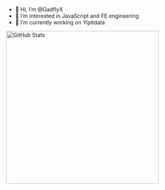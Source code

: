 - 👋 Hi, I’m @GadflyX
- 👀 I’m interested in JavaScript and FE engineering
- 🌱 I’m currently working on Yipitdata 

<!---
GadflyX/GadflyX is a ✨ special ✨ repository because its `README.md` (this file) appears on your GitHub profile.
You can click the Preview link to take a look at your changes.
--->

<img align="left" width="400px" alt="GitHub Stats" src="https://github-readme-stats.vercel.app/api?username=GadflyX&count_private=true&show_icons=true&theme=tokyonight&hide_border=true" />
